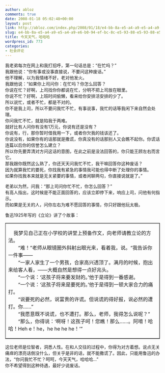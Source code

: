 ```yaml
---
author: abloz
comments: true
date: 2008-01-18 05:02:48+00:00
layout: post
link: http://abloz.com/index.php/2008/01/18/e4-bb-8a-e5-a4-a9-e5-a4-a9-e6-b0-94-ef-bc-8c-e5-93-88-e5-93-88-e5-93-88/
slug: e4-bb-8a-e5-a4-a9-e5-a4-a9-e6-b0-94-ef-bc-8c-e5-93-88-e5-93-88-e5-93-88
title: 今天天气，哈哈哈
wordpress_id: 773
categories:
- 社会评论
---
```


我老弟每次在网上和我打招呼，第一句话总是：“在忙吗？”  
我跟他说：“你有事或没事直接说，不要问这种废话。”  
他不理解，以为我情绪不好，老对他发火。  
我跟他说：“如果你上司问你：在忙吗？你怎么回答？  
你说在忙？好啊，上司找你你都说在忙，分明不把上司放在眼里。  
你说不忙？好啊，上班时间偷懒，看来给你安排活安排的少了。  
所以说忙，或者不忙，都是不对的。  
你不是我上司，所以不要问我忙不忙，有事说事，我忙的话等我闲下来自然会处理。  
你问我忙不忙，就是陷我于两难。  
就好比有人问你有没有1万元，你说有还是没有？  
你说有，行，那你暂时借我用一下，或者你欠我的钱该还了。  
你说没有，如果你有的话那就是撒谎，你真没有的话那别人又会瞧不起你。你谎话连篇以后你的信誉怎么建立？  
所以你先要弄清对方问这话的意图，在此之前是没法回答的，你只能王顾左右而言它。  
那我跟你既然这么熟了，你还天天问我忙不忙，我干嘛回答你这种废话？  
因为就算我忙的要死，你找我有紧急的事情我可能也得中断了处理你的事情。  
如果你找我本来就是无关紧要的事情，或者闲聊两句，你直接说就是了。”

老弟以为然，问我：“那上司问你忙不忙，你怎么回答？”  
有高人指出，这时候是不能正面回答的，应该立即停下来，响应上司，问他有何指示。  
而如果是无关的人，问你左右为难不愿回答的事情，你只好跟他玩太极。

鲁迅1925年写的《立论》讲了个故事：

<table cellpadding="2" width="600" border="1" cellspacing="0" > <tbody > <tr >
<td width="600" valign="top" >

    我梦见自己正在小学校的讲堂上预备作文，向老师请教立论的方法。  
　　“难！”老师从眼镜圈外斜射出眼光来，看着我，说。“我告诉你一件事——  
　　“一家人家生了一个男孩，合家高兴透顶了。满月的时候，抱出来给客人看，——大概自然是想得一点好兆头。  
　　“一个说：‘这孩子将来要发财的。’他于是得到一番感谢。  
　　“一个说：‘这孩子将来是要死的。’他于是得到一顿大家合力的痛打。  
　　“说要死的必然，说富贵的许谎。但说谎的得好报，说必然的遭打。你……”  
　　“我愿意既不说谎，也不遭打。那么，老师，我得怎么说呢？”  
　　“那么，你得说：‘啊呀！这孩子呵！您瞧！那么……。阿唷！哈哈！Heh e！he，he he he he！’”

</td></tr></tbody></table>

这位老师是位智者，洞悉人性。在和人交往的过程中，你得为对方着想。说点无关痛痒的漂亮话倒没什么，但关乎是非的话，就不能撒谎了。因此，只能用鲁迅的办法，“你问我忙不忙？呵呵，今天天气，哈哈哈...”  
你不希望得到这种待遇，最好少说废话。
